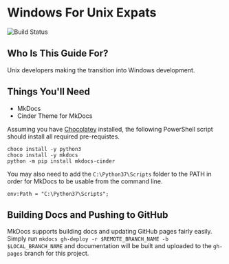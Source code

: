 # Windows For Unix Expats

![Build Status](https://travis-ci.org/SashaNullptr/WindowsForUnixExpats.svg?branch=master)

## Who Is This Guide For?

Unix developers making the transition into Windows development.

## Things You'll Need

* MkDocs
* Cinder Theme for MkDocs

Assuming you have [Chocolatey](https://chocolatey.org/) installed, the following PowerShell script should install all required pre-requistes.

```shell
choco install -y python3
choco install -y mkdocs
python -m pip install mkdocs-cinder
```
You may also need to add the `C:\Python37\Scripts` folder to the PATH in order for MkDocs to be usable from the command line.

```shell
env:Path = "C:\Python37\Scripts";
```

## Building Docs and Pushing to GitHub

MkDocs supports building docs and updating GitHub pages fairly easily. Simply run `mkdocs gh-deploy -r $REMOTE_BRANCH_NAME -b $LOCAL_BRANCH_NAME`
and documentation will be built and uploaded to the `gh-pages` branch for
this project.
